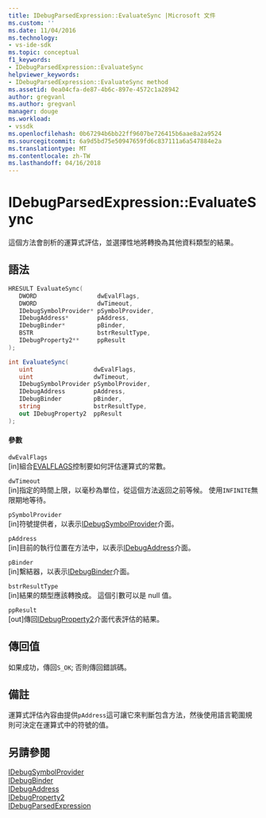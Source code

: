 ```yaml
---
title: IDebugParsedExpression::EvaluateSync |Microsoft 文件
ms.custom: ''
ms.date: 11/04/2016
ms.technology:
- vs-ide-sdk
ms.topic: conceptual
f1_keywords:
- IDebugParsedExpression::EvaluateSync
helpviewer_keywords:
- IDebugParsedExpression::EvaluateSync method
ms.assetid: 0ea04cfa-de87-4b6c-897e-4572c1a28942
author: gregvanl
ms.author: gregvanl
manager: douge
ms.workload:
- vssdk
ms.openlocfilehash: 0b67294b6bb22ff9607be726415b6aae8a2a9524
ms.sourcegitcommit: 6a9d5bd75e50947659fd6c837111a6a547884e2a
ms.translationtype: MT
ms.contentlocale: zh-TW
ms.lasthandoff: 04/16/2018
---
```

# <a name="idebugparsedexpressionevaluatesync"></a>IDebugParsedExpression::EvaluateSync
這個方法會剖析的運算式評估，並選擇性地將轉換為其他資料類型的結果。  
  
## <a name="syntax"></a>語法  
  
```cpp  
HRESULT EvaluateSync(   
   DWORD                 dwEvalFlags,  
   DWORD                 dwTimeout,  
   IDebugSymbolProvider* pSymbolProvider,  
   IDebugAddress*        pAddress,  
   IDebugBinder*         pBinder,  
   BSTR                  bstrResultType,  
   IDebugProperty2**     ppResult  
);  
```  
  
```csharp  
int EvaluateSync(  
   uint                 dwEvalFlags,   
   uint                 dwTimeout,   
   IDebugSymbolProvider pSymbolProvider,   
   IDebugAddress        pAddress,   
   IDebugBinder         pBinder,   
   string               bstrResultType,   
   out IDebugProperty2  ppResult  
);  
```  
  
#### <a name="parameters"></a>參數  
 `dwEvalFlags`  
 [in]組合[EVALFLAGS](../../../extensibility/debugger/reference/evalflags.md)控制要如何評估運算式的常數。  
  
 `dwTimeout`  
 [in]指定的時間上限，以毫秒為單位，從這個方法返回之前等候。 使用`INFINITE`無限期地等待。  
  
 `pSymbolProvider`  
 [in]符號提供者，以表示[IDebugSymbolProvider](../../../extensibility/debugger/reference/idebugsymbolprovider.md)介面。  
  
 `pAddress`  
 [in]目前的執行位置在方法中，以表示[IDebugAddress](../../../extensibility/debugger/reference/idebugaddress.md)介面。  
  
 `pBinder`  
 [in]繫結器，以表示[IDebugBinder](../../../extensibility/debugger/reference/idebugbinder.md)介面。  
  
 `bstrResultType`  
 [in]結果的類型應該轉換成。 這個引數可以是 null 值。  
  
 `ppResult`  
 [out]傳回[IDebugProperty2](../../../extensibility/debugger/reference/idebugproperty2.md)介面代表評估的結果。  
  
## <a name="return-value"></a>傳回值  
 如果成功，傳回`S_OK`; 否則傳回錯誤碼。  
  
## <a name="remarks"></a>備註  
 運算式評估內容由提供`pAddress`這可讓它來判斷包含方法，然後使用語言範圍規則可決定在運算式中的符號的值。  
  
## <a name="see-also"></a>另請參閱  
 [IDebugSymbolProvider](../../../extensibility/debugger/reference/idebugsymbolprovider.md)   
 [IDebugBinder](../../../extensibility/debugger/reference/idebugbinder.md)   
 [IDebugAddress](../../../extensibility/debugger/reference/idebugaddress.md)   
 [IDebugProperty2](../../../extensibility/debugger/reference/idebugproperty2.md)   
 [IDebugParsedExpression](../../../extensibility/debugger/reference/idebugparsedexpression.md)
